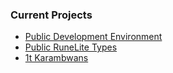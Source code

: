 ### Current Projects
- [Public Development Environment](https://github.com/deafwave/osrs-botmaker-typescript)
- [Public RuneLite Types](https://www.npmjs.com/package/@deafwave/osrs-botmaker-types)
- [1t Karambwans](https://discord.com/channels/798214351899197491/1250571698718118031/1250571698718118031)